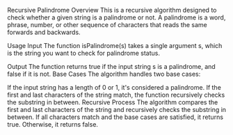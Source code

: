 

Recursive Palindrome 
Overview
This is a recursive algorithm designed to check whether a given string is a palindrome or not. A palindrome is a word, phrase, number, or other sequence of characters that reads the same forwards and backwards.

Usage
Input
The function isPalindrome(s) takes a single argument s, which is the string you want to check for palindrome status.

Output
The function returns true if the input string s is a palindrome, and false if it is not.
Base Cases
The algorithm handles two base cases:

If the input string has a length of 0 or 1, it's considered a palindrome.
If the first and last characters of the string match, the function recursively checks the substring in between.
Recursive Process
The algorithm compares the first and last characters of the string and recursively checks the substring in between. If all characters match and the base cases are satisfied, it returns true. Otherwise, it returns false.